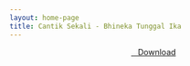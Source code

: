 ```yaml
---
layout: home-page
title: Cantik Sekali - Bhineka Tunggal Ika
---
```


<center>
<a href="https://drive.google.com/uc?authuser=0&id=17nhrmGKyLiWGqtEXU2e1kSoGD9h-3-EL" ><i class="fa fa-caret-down" aria-hidden="true"></i>&nbsp; &nbsp;Download</a>
</center>
